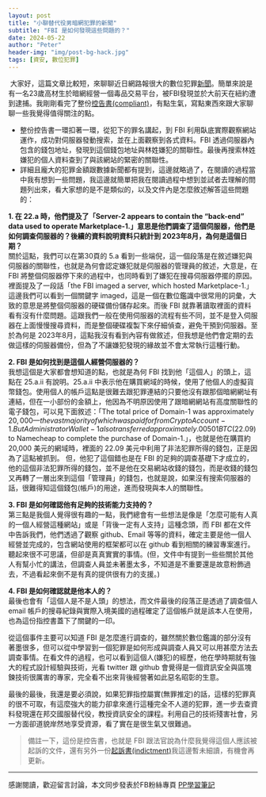 ```yaml
---
layout: post
title: "小聊替代役男暗網犯罪的新聞"
subtitle: "FBI 是如何發現這些問題的？"
date: 2024-05-22
author: "Peter"
header-img: "img/post-bg-hack.jpg"
tags: [資安, 數位犯罪]
---
```

​
大家好，這篇文章比較短，來聊聊近日網路報很大的數位犯罪[新聞](https://www.epochtimes.com/b5/24/5/21/n14254547.htm)。簡單來說是有一名23歲高材生於暗網經營一個毒品交易平台，被FBI發現並於大前天在紐約遭到逮捕。我剛剛看完了整份[控告書(compliant)](https://www.justice.gov/opa/media/1352571/dl)，有點生氣，寫點東西來跟大家聊聊一些我覺得值得關注的點。
​
- 整份控告書一環扣著一環，從犯下的罪名講起，到 FBI 利用臥底實際觀察網站運作，成功對伺服器發動搜索，並在上面觀察到各式資料。FBI 透過伺服器內包含的錢包地址，發現到這個錢包地址與林姓嫌犯的關聯性。最後再搜索林姓嫌犯的個人資料查到了與該網站的緊密的關聯性。
​
- 詳細且龐大的犯罪金額跟數據新聞都有提到，這邊就略過了，在閱讀的過程當中我有想到一些問題，我這邊就簡單把我在閱讀過程中想到並試者去理解的問題列出來，看大家想的是不是類似的，以及文件內是怎麼敘述解答這些問題的：
​

**1. 在 22.a 時，他們提及了「Server-2 appears to contain the “back-end” data used to operate Marketplace-1.」意思是他們調查了這個伺服器，他們是如何調查伺服器的？後續的資料說明資料只統計到 2023年8月，為何是這個日期？**  
關於這點，我們可以在第30頁的 5.a 看到一些端倪，這一個段落是在敘述嫌犯與伺服器的關聯性，也就是為何會認定嫌犯就是伺服器的管理員的敘述，大意是，在FBI 將整個伺服器停下來的過程中，也同時看到了嫌犯在搜尋伺服器停擺的原因。裡面提及了一段話「the FBI imaged a server, which hosted Marketplace-1.」這邊我們可以看到一個關鍵字 imaged，這是一個在數位鑑識中很常用的詞彙，大致的意思是將整個伺服器的硬碟備份儲存起來。而後 FBI 就靠著讀取裡面的資料看有沒有什麼問題。這跟我們一般在使用伺服器的流程有些不同，並不是登入伺服器在上面慢慢搜尋資料，而是整個硬碟複製下來仔細偵查，避免干預到伺服器。至於為何是 2023年8月，這點我沒有看到內容有做敘述，但我想是他們會定期的去做這樣的伺服器備份，但為了不讓嫌犯發現的緣故並不會太常執行這種行動。

**2. FBI 是如何找到是這個人經營伺服器的？**  
我想這個是大家都會想知道的點，也就是為何 FBI 找到他「這個人」的頭上，這點在 25.a.ii 有說明。25.a.ii 中表示他在購買網域的時候，使用了他個人的虛擬貨幣錢包。使用個人的帳戶這點是很難去跟犯罪連結的只要他沒有跟那個暗網網址有連結，但在一小部份的金額上，他因為不明原因使用了跟暗網網站有高度關聯性的電子錢包，可以見下面敘述：「The total price of Domain-1 was approximately $20,000—the vast majority of which was paid for from Crypto Account-1. But Administrator Wallet-1 also transferred approximately .00501 BTC ($22.09) to Namecheap to complete the purchase of Domain-1.」，也就是他在購買約 20,000 美元的網域時，裡面的 22.09 美元中利用了非法犯罪所得的錢包，正是因為了這點被抓到。
但，他犯了這個錯也是在 FBI 的足夠的調查基礎下才成立的，他的這個非法犯罪所得的錢包，並不是他在交易網站收錢的錢包，而是收錢的錢包又再轉了一層出來到這個「管理員」的錢包，也就是說，如果沒有搜索伺服器的話，很難得知這個錢包(帳戶)的用途，進而發現與本人的關聯性。

**3. FBI 是如何確認他有足夠的技術能力支持的？**  
第三點是我個人覺得很有趣的一點，我們總會有一些想法是像是「怎麼可能有人真的一個人經營這種網站」或是「背後一定有人支持」這種念頭，而 FBI 都在文件中告訴我們，他們透過了觀察 github、Email 等等的資料，確定主要是他一個人經營並完成的，包含網站使用的框架都可以在 github 看到相關的練習專案進行。聽起來很不可思議，但卻是真真實實的事情。(但，文件中有提到一些些關於其他人有幫小忙的講法，但調查人員並未著墨太多，不知道是不重要還是故意粉飾過去，不過看起來倒不是有真的提供很有力的支援。)

**4. FBI 是如何確認就是他本人的？**  
最後也會有「這個人是不是人頭」的想法，而文件最後的段落正是透過了調查個人 email 帳戶的搜尋紀錄與實際入境美國的過程確定了這個帳戶就是該本人在使用，也為這份指控書蓋下了關鍵的一印。
​

從這個事件主要可以知道 FBI 是怎麼進行調查的，雖然關於數位鑑識的部分沒有著墨很多，但可以從中學習到一個犯罪是如何形成與調查人員又可以用甚麼方法去調查事情。在看文件的過程，也可以看到這個人(嫌犯)的經歷，他在學時期就有強大的程式設計經驗與技術，光看 twitter 跟 github 會覺得是一個資訊安全與區塊鍊技術很厲害的專家，完全看不出來背後經營著如此惡名昭彰的生意。

最後的最後，我還是要必須說，如果犯罪指控屬實(無罪推定)的話，這樣的犯罪真的很不可取，有這麼強大的能力卻拿來進行這種完全不人道的犯罪，進一步去查資料發現還在邦交國服替代役，教授資訊安全的課程。利用自己的技術殘害社會，另一方面卻道貌岸然地享受資源，看了實在是很生氣又很難過。

> 備註一下，這份是控告書，也就是 FBI 跟法官說為什麼我覺得這個人應該被起訴的文件，還有另外一份[起訴書(indictment)](https://www.justice.gov/opa/pr/incognito-market-owner-arrested-operating-one-largest-illegal-narcotics-marketplaces)我這邊暫未細讀，有機會再更新。
​
---

感謝閱讀，歡迎留言討論，本文同步發表於FB粉絲專頁 [PP學習筆記](https://www.facebook.com/pplearningnote)